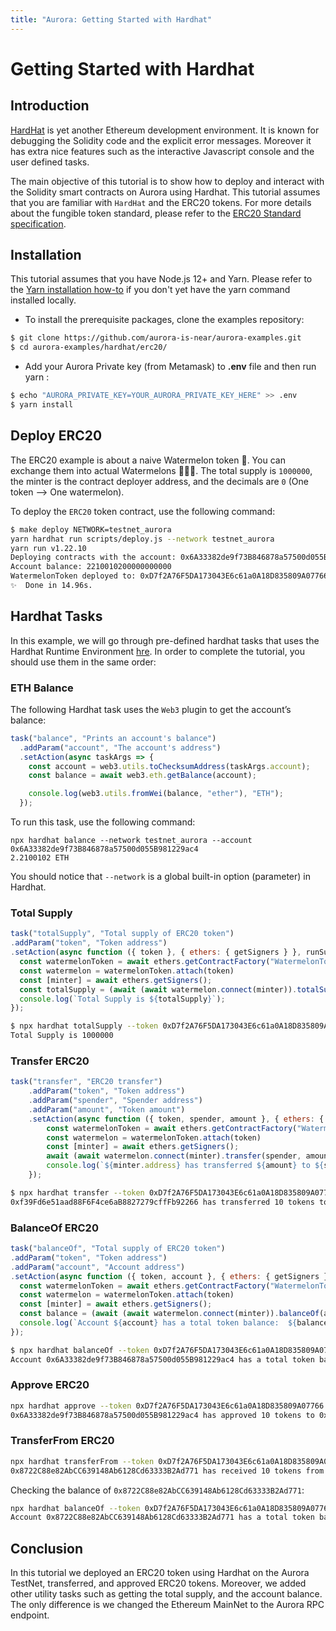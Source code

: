 ```yaml
---
title: "Aurora: Getting Started with Hardhat"
---
```


# Getting Started with Hardhat

## Introduction
[HardHat](https://hardhat.org/) is yet another Ethereum development environment. It is known for debugging the Solidity code and the explicit error messages. Moreover it has extra nice features such as the interactive Javascript console and the user defined tasks. 

The main objective of this tutorial is to show how to deploy and interact with the Solidity smart contracts on Aurora using Hardhat. This tutorial assumes that you are familiar with `HardHat` and the ERC20 tokens. For more details about the fungible token standard, please refer to the [ERC20 Standard specification](https://eips.ethereum.org/EIPS/eip-20).

## Installation 
This tutorial assumes that you have Node.js 12+ and Yarn. Please refer to the [Yarn installation how-to](https://classic.yarnpkg.com/en/docs/install#mac-stable) if you don't yet have the yarn command installed locally.

- To install the prerequisite packages, clone the examples repository:

```bash
$ git clone https://github.com/aurora-is-near/aurora-examples.git
$ cd aurora-examples/hardhat/erc20/
```

- Add your Aurora Private key (from Metamask) to __.env__ file and then run yarn : <br/>

```bash
$ echo "AURORA_PRIVATE_KEY=YOUR_AURORA_PRIVATE_KEY_HERE" >> .env
$ yarn install
```

## Deploy ERC20 
The ERC20 example is about a naive Watermelon token 🍉. You can exchange them into actual Watermelons 🍉🍉🍉. The total supply is `1000000`, the minter is the contract deployer address, and the decimals are `0` (One token --> One watermelon).

To deploy the `ERC20` token contract, use the following command:
```bash
$ make deploy NETWORK=testnet_aurora
yarn hardhat run scripts/deploy.js --network testnet_aurora
yarn run v1.22.10
Deploying contracts with the account: 0x6A33382de9f73B846878a57500d055B981229ac4
Account balance: 2210010200000000000
WatermelonToken deployed to: 0xD7f2A76F5DA173043E6c61a0A18D835809A07766
✨  Done in 14.96s.
```

## Hardhat Tasks
In this example, we will go through pre-defined hardhat tasks that uses the Hardhat Runtime Environment [hre](https://hardhat.org/advanced/hardhat-runtime-environment.html). In order to complete the tutorial, you should use them in the same order:

### ETH Balance

The following Hardhat task uses the `Web3` plugin to get the account’s balance:

```javascript
task("balance", "Prints an account's balance")
  .addParam("account", "The account's address")
  .setAction(async taskArgs => {
    const account = web3.utils.toChecksumAddress(taskArgs.account);
    const balance = await web3.eth.getBalance(account);

    console.log(web3.utils.fromWei(balance, "ether"), "ETH");
  });
```
To run this task, use the following command:
```
npx hardhat balance --network testnet_aurora --account 0x6A33382de9f73B846878a57500d055B981229ac4
2.2100102 ETH
```
You should notice that `--network` is a global built-in option (parameter) in Hardhat.

### Total Supply

```javascript
task("totalSupply", "Total supply of ERC20 token")
.addParam("token", "Token address")
.setAction(async function ({ token }, { ethers: { getSigners } }, runSuper) {
  const watermelonToken = await ethers.getContractFactory("WatermelonToken")
  const watermelon = watermelonToken.attach(token)
  const [minter] = await ethers.getSigners();
  const totalSupply = (await (await watermelon.connect(minter)).totalSupply()).toNumber()
  console.log(`Total Supply is ${totalSupply}`);
});
```

```bash
$ npx hardhat totalSupply --token 0xD7f2A76F5DA173043E6c61a0A18D835809A07766 --network testnet_aurora
Total Supply is 1000000
```

### Transfer ERC20
```javascript
task("transfer", "ERC20 transfer")
    .addParam("token", "Token address")
    .addParam("spender", "Spender address")
    .addParam("amount", "Token amount")
    .setAction(async function ({ token, spender, amount }, { ethers: { getSigners } }, runSuper) {
        const watermelonToken = await ethers.getContractFactory("WatermelonToken")
        const watermelon = watermelonToken.attach(token)
        const [minter] = await ethers.getSigners();
        await (await watermelon.connect(minter).transfer(spender, amount)).wait()
        console.log(`${minter.address} has transferred ${amount} to ${spender}`);
    });
```
```bash
$ npx hardhat transfer --token 0xD7f2A76F5DA173043E6c61a0A18D835809A07766 --amount 10 --spender 0x2531a4D108619a20ACeE88C4354a50e9aC48ecfe --network testnet_aurora
0xf39Fd6e51aad88F6F4ce6aB8827279cffFb92266 has transferred 10 tokens to 0x2531a4D108619a20ACeE88C4354a50e9aC48ecfe
```

### BalanceOf ERC20

```javascript
task("balanceOf", "Total supply of ERC20 token")
.addParam("token", "Token address")
.addParam("account", "Account address")
.setAction(async function ({ token, account }, { ethers: { getSigners } }, runSuper) {
  const watermelonToken = await ethers.getContractFactory("WatermelonToken")
  const watermelon = watermelonToken.attach(token)
  const [minter] = await ethers.getSigners();
  const balance = (await (await watermelon.connect(minter)).balanceOf(account)).toNumber()
  console.log(`Account ${account} has a total token balance:  ${balance} WTM`);
});
```

```bash
$ npx hardhat balanceOf --token 0xD7f2A76F5DA173043E6c61a0A18D835809A07766 --account 0x6A33382de9f73B846878a57500d055B981229ac4 --network testnet_aurora
Account 0x6A33382de9f73B846878a57500d055B981229ac4 has a total token balance:  999970 WTM
```

### Approve ERC20

```bash
npx hardhat approve --token 0xD7f2A76F5DA173043E6c61a0A18D835809A07766 --spender 0x8722C88e82AbCC639148Ab6128Cd63333B2Ad771 --amount 10 --network testnet_aurora
0x6A33382de9f73B846878a57500d055B981229ac4 has approved 10 tokens to 0x8722C88e82AbCC639148Ab6128Cd63333B2Ad771
```
### TransferFrom ERC20

```bash
npx hardhat transferFrom --token 0xD7f2A76F5DA173043E6c61a0A18D835809A07766 --sender 0x6A33382de9f73B846878a57500d055B981229ac4  --amount 10 --network testnet_aurora
0x8722C88e82AbCC639148Ab6128Cd63333B2Ad771 has received 10 tokens from 0x6A33382de9f73B846878a57500d055B981229ac4
```

Checking the balance of `0x8722C88e82AbCC639148Ab6128Cd63333B2Ad771`:

```bash
npx hardhat balanceOf --token 0xD7f2A76F5DA173043E6c61a0A18D835809A07766 --account 0x8722C88e82AbCC639148Ab6128Cd63333B2Ad771  --network testnet_aurora
Account 0x8722C88e82AbCC639148Ab6128Cd63333B2Ad771 has a total token balance:  10 WTM
```

## Conclusion

In this tutorial we deployed an ERC20 token using Hardhat on the Aurora TestNet, transferred, and approved ERC20 tokens. Moreover, we added other utility tasks such as getting the total supply, and the account balance. The only difference is we changed the Ethereum MainNet to the Aurora RPC endpoint.

